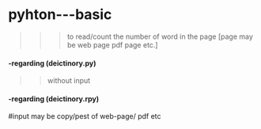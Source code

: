 # pyhton---basic
>>>to read/count the number of word in the page [page may be web page pdf page etc.]

####  -regarding (deictinory.py)
>>
>> without input



#### -regarding (deictinory.rpy)
>>
#input may be copy/pest of web-page/ pdf etc
